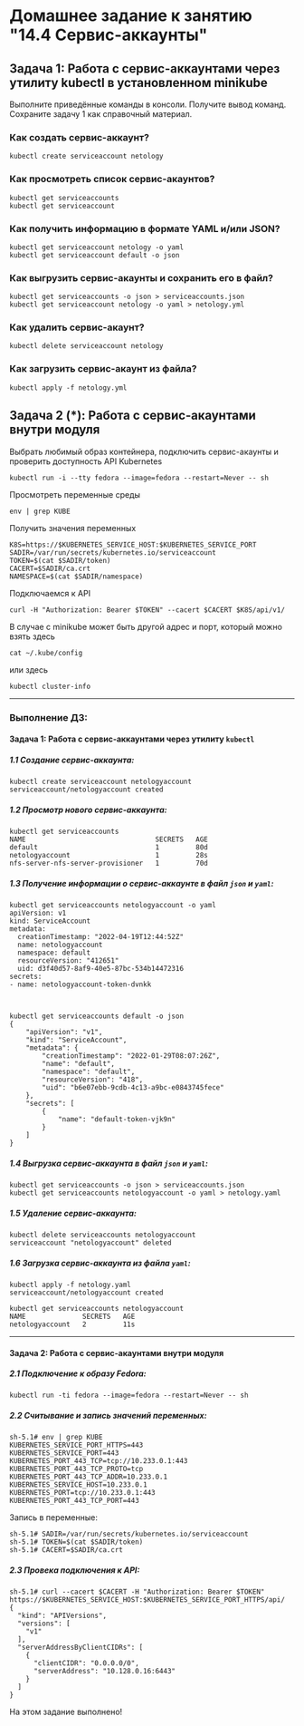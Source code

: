 # Домашнее задание к занятию "14.4 Сервис-аккаунты"

## Задача 1: Работа с сервис-аккаунтами через утилиту kubectl в установленном minikube

Выполните приведённые команды в консоли. Получите вывод команд. Сохраните
задачу 1 как справочный материал.

### Как создать сервис-аккаунт?

```
kubectl create serviceaccount netology
```

### Как просмотреть список сервис-акаунтов?

```
kubectl get serviceaccounts
kubectl get serviceaccount
```

### Как получить информацию в формате YAML и/или JSON?

```
kubectl get serviceaccount netology -o yaml
kubectl get serviceaccount default -o json
```

### Как выгрузить сервис-акаунты и сохранить его в файл?

```
kubectl get serviceaccounts -o json > serviceaccounts.json
kubectl get serviceaccount netology -o yaml > netology.yml
```

### Как удалить сервис-акаунт?

```
kubectl delete serviceaccount netology
```

### Как загрузить сервис-акаунт из файла?

```
kubectl apply -f netology.yml
```

## Задача 2 (*): Работа с сервис-акаунтами внутри модуля

Выбрать любимый образ контейнера, подключить сервис-акаунты и проверить
доступность API Kubernetes

```
kubectl run -i --tty fedora --image=fedora --restart=Never -- sh
```

Просмотреть переменные среды

```
env | grep KUBE
```

Получить значения переменных

```
K8S=https://$KUBERNETES_SERVICE_HOST:$KUBERNETES_SERVICE_PORT
SADIR=/var/run/secrets/kubernetes.io/serviceaccount
TOKEN=$(cat $SADIR/token)
CACERT=$SADIR/ca.crt
NAMESPACE=$(cat $SADIR/namespace)
```

Подключаемся к API

```
curl -H "Authorization: Bearer $TOKEN" --cacert $CACERT $K8S/api/v1/
```

В случае с minikube может быть другой адрес и порт, который можно взять здесь

```
cat ~/.kube/config
```

или здесь

```
kubectl cluster-info
```
___
### Выполнение ДЗ:

#### Задача 1: Работа с сервис-аккаунтами через утилиту `kubectl`

##### 1.1 Создание сервис-аккаунта:
```
kubectl create serviceaccount netologyaccount
serviceaccount/netologyaccount created
```
##### 1.2 Просмотр нового сервис-аккаунта:
```
kubectl get serviceaccounts 
NAME                                SECRETS   AGE
default                             1         80d
netologyaccount                     1         28s
nfs-server-nfs-server-provisioner   1         70d
```
##### 1.3 Получение информации о сервис-аккаунте в файл `json` и `yaml`:
```
kubectl get serviceaccounts netologyaccount -o yaml 
apiVersion: v1
kind: ServiceAccount
metadata:
  creationTimestamp: "2022-04-19T12:44:52Z"
  name: netologyaccount
  namespace: default
  resourceVersion: "412651"
  uid: d3f40d57-8af9-40e5-87bc-534b14472316
secrets:
- name: netologyaccount-token-dvnkk



kubectl get serviceaccounts default -o json
{
    "apiVersion": "v1",
    "kind": "ServiceAccount",
    "metadata": {
        "creationTimestamp": "2022-01-29T08:07:26Z",
        "name": "default",
        "namespace": "default",
        "resourceVersion": "418",
        "uid": "b6e07ebb-9cdb-4c13-a9bc-e0843745fece"
    },
    "secrets": [
        {
            "name": "default-token-vjk9n"
        }
    ]
}
```
##### 1.4 Выгрузка сервис-аккаунта в файл `json` и `yaml`:
```
kubectl get serviceaccounts -o json > serviceaccounts.json
kubectl get serviceaccounts netologyaccount -o yaml > netology.yaml
```
##### 1.5 Удаление сервис-аккаунта:
```
kubectl delete serviceaccounts netologyaccount 
serviceaccount "netologyaccount" deleted
```
##### 1.6 Загрузка сервис-аккаунта из файла `yaml`:
```
kubectl apply -f netology.yaml 
serviceaccount/netologyaccount created

kubectl get serviceaccounts netologyaccount 
NAME              SECRETS   AGE
netologyaccount   2         11s
```
---
#### Задача 2: Работа с сервис-акаунтами внутри модуля

##### 2.1 Подключение к образу Fedora:
```
kubectl run -ti fedora --image=fedora --restart=Never -- sh
```
##### 2.2 Считывание и запись значений переменных:
```
sh-5.1# env | grep KUBE
KUBERNETES_SERVICE_PORT_HTTPS=443
KUBERNETES_SERVICE_PORT=443
KUBERNETES_PORT_443_TCP=tcp://10.233.0.1:443
KUBERNETES_PORT_443_TCP_PROTO=tcp
KUBERNETES_PORT_443_TCP_ADDR=10.233.0.1
KUBERNETES_SERVICE_HOST=10.233.0.1
KUBERNETES_PORT=tcp://10.233.0.1:443
KUBERNETES_PORT_443_TCP_PORT=443
```
Запись в переменные:
```
sh-5.1# SADIR=/var/run/secrets/kubernetes.io/serviceaccount
sh-5.1# TOKEN=$(cat $SADIR/token)
sh-5.1# CACERT=$SADIR/ca.crt
```
##### 2.3 Провека подключения к API:
```
sh-5.1# curl --cacert $CACERT -H "Authorization: Bearer $TOKEN" https://$KUBERNETES_SERVICE_HOST:$KUBERNETES_SERVICE_PORT_HTTPS/api/
{
  "kind": "APIVersions",
  "versions": [
    "v1"
  ],
  "serverAddressByClientCIDRs": [
    {
      "clientCIDR": "0.0.0.0/0",
      "serverAddress": "10.128.0.16:6443"
    }
  ]
}
```

На этом задание выполнено!


